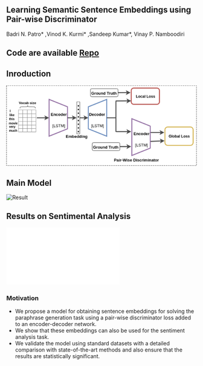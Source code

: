 ## Learning Semantic Sentence Embeddings using Pair-wise Discriminator
Badri N. Patro* ,Vinod K. Kurmi* ,Sandeep Kumar*, Vinay P. Namboodiri

## Code are available [Repo](https://github.com/badripatro/PQG/)


## Inroduction
![Result](intro.png) 

## Main Model
![Result](maia.png) 

## Results on Sentimental Analysis
![Result](results.pdf) 




### Motivation
-   We propose a model for obtaining sentence embeddings for solving the paraphrase generation task using a pair-wise discriminator loss added to an encoder-decoder network.
-   We show that these embeddings can also be used for the sentiment analysis task.
-   We validate the model using standard datasets with a detailed comparison with state-of-the-art methods and also ensure that the results are statistically significant.

